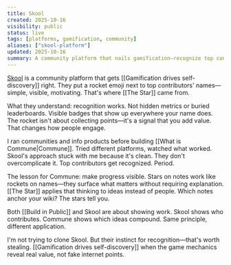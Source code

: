 ```yaml
---
title: Skool
created: 2025-10-16
visibility: public
status: live
tags: [platforms, gamification, community]
aliases: ["skool-platform"]
updated: 2025-10-16
summary: A community platform that nails gamification—recognize top contributors with visible badges, make progress tangible, keep people engaged.
---
```


[Skool](https://www.skool.com) is a community platform that gets [[Gamification drives self-discovery]] right. They put a rocket emoji next to top contributors' names—simple, visible, motivating. That's where [[The Star]] came from.

What they understand: recognition works. Not hidden metrics or buried leaderboards. Visible badges that show up everywhere your name does. The rocket isn't about collecting points—it's a signal that you add value. That changes how people engage.

I ran communities and info products before building [[What is Commune|Commune]]. Tried different platforms, watched what worked. Skool's approach stuck with me because it's clean. They don't overcomplicate it. Top contributors get recognized. Period.

The lesson for Commune: make progress visible. Stars on notes work like rockets on names—they surface what matters without requiring explanation. [[The Star]] applies that thinking to ideas instead of people. Which notes anchor your wiki? The stars tell you.

Both [[Build in Public]] and Skool are about showing work. Skool shows who contributes. Commune shows which ideas compound. Same principle, different application.

I'm not trying to clone Skool. But their instinct for recognition—that's worth stealing. [[Gamification drives self-discovery]] when the game mechanics reveal real value, not fake internet points.
